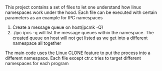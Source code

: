 This project contains a set of files to let one understand how linux namespaces work under the hood.
Each file can be executed with certain parameters as an example for IPC namespaces
1. Create a message queue on host(ipcmk -Q)
2. ./ipc ipcs -q will list the message queues within the namespace. The created queue on host will not get listed as we get into a different namespace all together

The main code uses the Linux CLONE feature to put the process into a different namespace. Each file except ctr.c tries to target different namespaces for each program
